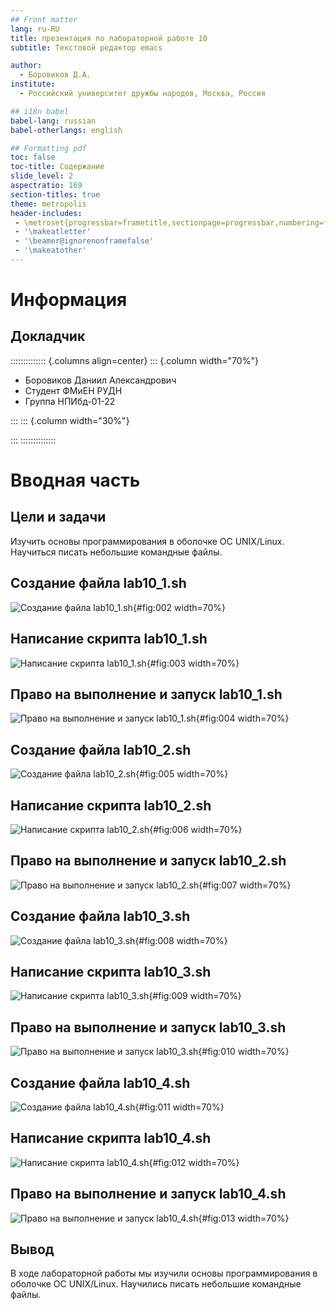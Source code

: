 ```yaml
---
## Front matter
lang: ru-RU
title: презентация по лабораторной работе 10
subtitle: Текстовой редактор emacs

author:
  - Боровиков Д.А.
institute:
  - Российский университет дружбы народов, Москва, Россия

## i18n babel
babel-lang: russian
babel-otherlangs: english

## Formatting pdf
toc: false
toc-title: Содержание
slide_level: 2
aspectratio: 169
section-titles: true
theme: metropolis
header-includes:
 - \metroset{progressbar=frametitle,sectionpage=progressbar,numbering=fraction}
 - '\makeatletter'
 - '\beamer@ignorenonframefalse'
 - '\makeatother'
---
```


# Информация

## Докладчик

:::::::::::::: {.columns align=center}
::: {.column width="70%"}

  * Боровиков Даниил Александрович
  * Студент ФМиЕН РУДН
  * Группа НПИбд-01-22

:::
::: {.column width="30%"}

:::
::::::::::::::

# Вводная часть

## Цели и задачи

Изучить основы программирования в оболочке ОС UNIX/Linux. Научиться писать
небольшие командные файлы.

## Создание файла lab10_1.sh

![Создание файла lab10_1.sh](2.png){#fig:002 width=70%}

## Написание скрипта lab10_1.sh

![Написание скрипта lab10_1.sh](3.png){#fig:003 width=70%}

## Право на выполнение и запуск lab10_1.sh

![Право на выполнение и запуск lab10_1.sh](4.png){#fig:004 width=70%}

## Создание файла lab10_2.sh

![Создание файла lab10_2.sh](5.png){#fig:005 width=70%}

## Написание скрипта lab10_2.sh

![Написание скрипта lab10_2.sh](6.png){#fig:006 width=70%}

## Право на выполнение и запуск lab10_2.sh

![Право на выполнение и запуск lab10_2.sh](7.png){#fig:007 width=70%}

## Создание файла lab10_3.sh

![Создание файла lab10_3.sh](8.png){#fig:008 width=70%}

## Написание скрипта lab10_3.sh

![Написание скрипта lab10_3.sh](9.png){#fig:009 width=70%}

## Право на выполнение и запуск lab10_3.sh

![Право на выполнение и запуск lab10_3.sh](10.png){#fig:010 width=70%}

## Создание файла lab10_4.sh

![Создание файла lab10_4.sh](11.png){#fig:011 width=70%}

## Написание скрипта lab10_4.sh

![Написание скрипта lab10_4.sh](12.png){#fig:012 width=70%}

## Право на выполнение и запуск lab10_4.sh

![Право на выполнение и запуск lab10_4.sh](13.png){#fig:013 width=70%}

## Вывод

В ходе лабораторной работы мы изучили основы программирования в оболочке ОС UNIX/Linux. Научились писать небольшие командные файлы.

